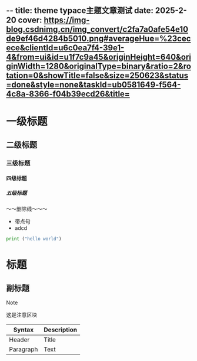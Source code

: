 --
title: theme typace主题文章测试
date: 2025-2-20
cover: https://img-blog.csdnimg.cn/img_convert/c2fa7a0afe54e10de9ef46d4284b5010.png#averageHue=%23cecece&clientId=u6c0ea7f4-39e1-4&from=ui&id=u1f7c9a45&originHeight=640&originWidth=1280&originalType=binary&ratio=2&rotation=0&showTitle=false&size=250623&status=done&style=none&taskId=ub0581649-f564-4c8a-8366-f04b39ecd26&title=
--

# 一级标题
## 二级标题
### 三级标题
#### 四级标题
##### 五级标题

～～删除线～～～

- 带点句
- adcd

```python
print ("hello world")
```

# 标题
## 副标题

> [!NOTE]
>这是注意区块

| Syntax | Description |
| ----------- | ----------- |
| Header | Title |
| Paragraph | Text |




